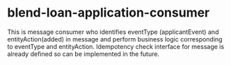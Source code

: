 # blend-loan-application-consumer
This is message consumer who identifies eventType (applicantEvent) and entityAction(added) in message and perform business logic corresponding to eventType and entityAction. Idempotency check interface for message is already defined so can be implemented in the future. 
